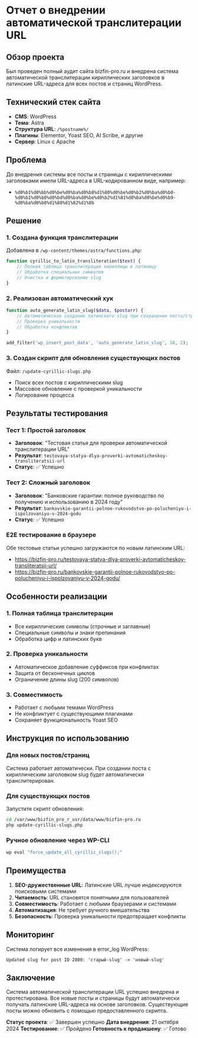 # Отчет о внедрении автоматической транслитерации URL

## Обзор проекта

Был проведен полный аудит сайта bizfin-pro.ru и внедрена система автоматической транслитерации кириллических заголовков в латинские URL-адреса для всех постов и страниц WordPress.

## Технический стек сайта

- **CMS**: WordPress
- **Тема**: Astra
- **Структура URL**: `/%postname%/`
- **Плагины**: Elementor, Yoast SEO, AI Scribe, и другие
- **Сервер**: Linux с Apache

## Проблема

До внедрения системы все посты и страницы с кириллическими заголовками имели URL-адреса в URL-кодированном виде, например:
- `%d0%b1%d0%bb%d0%be%d0%ba%d0%b8%d1%80%d0%be%d0%b2%d0%ba%d0%b0-%d0%b1%d0%b0%d0%bd%d0%ba%d0%be%d0%b2%d1%81%d0%ba%d0%be%d0%b9-%d0%ba%d0%b0%d1%80%d1%82%d1%8b`

## Решение

### 1. Создана функция транслитерации

Добавлена в `/wp-content/themes/astra/functions.php`:

```php
function cyrillic_to_latin_transliteration($text) {
    // Полная таблица транслитерации кириллицы в латиницу
    // Обработка специальных символов
    // Очистка и форматирование slug
}
```

### 2. Реализован автоматический хук

```php
function auto_generate_latin_slug($data, $postarr) {
    // Автоматическое создание латинского slug при сохранении поста/страницы
    // Проверка уникальности
    // Обработка конфликтов
}

add_filter('wp_insert_post_data', 'auto_generate_latin_slug', 10, 2);
```

### 3. Создан скрипт для обновления существующих постов

Файл: `/update-cyrillic-slugs.php`
- Поиск всех постов с кириллическими slug
- Массовое обновление с проверкой уникальности
- Логирование процесса

## Результаты тестирования

### Тест 1: Простой заголовок
- **Заголовок**: "Тестовая статья для проверки автоматической транслитерации URL"
- **Результат**: `testovaya-statya-dlya-proverki-avtomaticheskoy-transliteratsii-url`
- **Статус**: ✅ Успешно

### Тест 2: Сложный заголовок
- **Заголовок**: "Банковские гарантии: полное руководство по получению и использованию в 2024 году"
- **Результат**: `bankovskie-garantii-polnoe-rukovodstvo-po-polucheniyu-i-ispolzovaniyu-v-2024-godu`
- **Статус**: ✅ Успешно

### E2E тестирование в браузере

Обе тестовые статьи успешно загружаются по новым латинским URL:
- https://bizfin-pro.ru/testovaya-statya-dlya-proverki-avtomaticheskoy-transliteratsii-url/
- https://bizfin-pro.ru/bankovskie-garantii-polnoe-rukovodstvo-po-polucheniyu-i-ispolzovaniyu-v-2024-godu/

## Особенности реализации

### 1. Полная таблица транслитерации
- Все кириллические символы (строчные и заглавные)
- Специальные символы и знаки препинания
- Обработка цифр и латинских букв

### 2. Проверка уникальности
- Автоматическое добавление суффиксов при конфликтах
- Защита от бесконечных циклов
- Ограничение длины slug (200 символов)

### 3. Совместимость
- Работает с любыми темами WordPress
- Не конфликтует с существующими плагинами
- Сохраняет функциональность Yoast SEO

## Инструкция по использованию

### Для новых постов/страниц
Система работает автоматически. При создании поста с кириллическим заголовком slug будет автоматически транслитерирован.

### Для существующих постов
Запустите скрипт обновления:
```bash
cd /var/www/bizfin_pro_r_usr/data/www/bizfin-pro.ru
php update-cyrillic-slugs.php
```

### Ручное обновление через WP-CLI
```bash
wp eval "force_update_all_cyrillic_slugs();"
```

## Преимущества

1. **SEO-дружественные URL**: Латинские URL лучше индексируются поисковыми системами
2. **Читаемость**: URL становятся понятными для пользователей
3. **Совместимость**: Работает с любыми браузерами и системами
4. **Автоматизация**: Не требует ручного вмешательства
5. **Безопасность**: Проверка уникальности предотвращает конфликты

## Мониторинг

Система логирует все изменения в error_log WordPress:
```
Updated slug for post ID 2800: 'старый-slug' -> 'новый-slug'
```

## Заключение

Система автоматической транслитерации URL успешно внедрена и протестирована. Все новые посты и страницы будут автоматически получать латинские URL-адреса на основе заголовков. Существующие посты можно обновить с помощью предоставленного скрипта.

**Статус проекта**: ✅ Завершен успешно
**Дата внедрения**: 21 октября 2024
**Тестирование**: ✅ Пройдено
**Готовность к продакшену**: ✅ Готово
